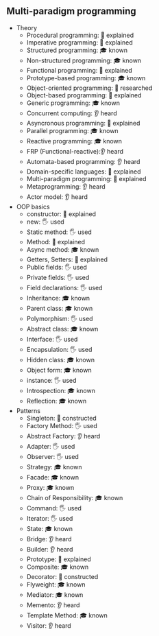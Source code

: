 ## Multi-paradigm programming

- Theory
  - Procedural programming: 🙋 explained
  - Imperative programming: 🙋 explained
  - Structured programming: 🎓 known
  - Non-structured programming: 🎓 known
  - Functional programming: 🙋 explained
  - Prototype-based programming: 🎓 known
  - Object-oriented programming: 🔬 researched
  - Object-based programming: 🙋 explained
  - Generic programming: 🎓 known
  - Concurrent computing: 👂 heard
  - Asyncronous programming: 🙋 explained
  - Parallel programming: 🎓 known
  - Reactive programming: 🎓 known
  - FRP (Functional-reactive):👂 heard
  - Automata-based programming: 👂 heard
  - Domain-specific languages: 🙋 explained
  - Multi-paradigm programming: 🙋 explained
  - Metaprogramming: 👂 heard
  - Actor model: 👂 heard
- OOP basics
  - constructor: 🙋 explained
  - new: 🖐 used
  - Static method: 🖐 used
  - Method: 🙋 explained
  - Async method: 🎓 known
  - Getters, Setters: 🙋 explained
  - Public fields: 🖐 used
  - Private fields: 🖐 used
  - Field declarations: 🖐 used
  - Inheritance: 🎓 known
  - Parent class: 🎓 known
  - Polymorphism: 🖐 used
  - Abstract class: 🎓 known
  - Interface: 🖐 used
  - Encapsulation: 🖐 used
  - Hidden class: 🎓 known
  - Object form: 🎓 known
  - instance: 🖐 used
  - Introspection: 🎓 known
  - Reflection: 🎓 known
- Patterns
  - Singleton: 🚀 constructed
  - Factory Method: 🖐 used
  - Abstract Factory: 👂 heard
  - Adapter: 🖐 used
  - Observer: 🖐 used
  - Strategy: 🎓 known
  - Facade: 🎓 known
  - Proxy: 🎓 known
  - Chain of Responsibility: 🎓 known
  - Command: 🖐 used
  - Iterator: 🖐 used
  - State: 🎓 known
  - Bridge: 👂 heard
  - Builder: 👂 heard
  - Prototype: 🙋 explained
  - Composite: 🎓 known
  - Decorator: 🚀 constructed
  - Flyweight: 🎓 known
  - Mediator: 🎓 known
  - Memento: 👂 heard
  - Template Method: 🎓 known
  - Visitor: 👂 heard
